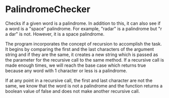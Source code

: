 # PalindromeChecker
Checks if a given word is a palindrome. In addition to this, it can also see if a word is a "space" palindrome. For example, "radar" is a palindrome but "r a dar" is not. However, it is a space palindrome.

The program incorporates the concept of recursion to accomplish the task. It begins by comparing the first and the last characters of the argument string and if they are the same, it creates a new string which is passed as the parameter for the recursive call to the same method. If a recursive call is made enough times, we will reach the base case which returns true because any word with 1 character or less is a palindrome. 

If at any point in a recursive call, the first and last character are not the same, we know that the word is not a palindrome and the function returns a boolean value of false and does not make another recursive call. 
